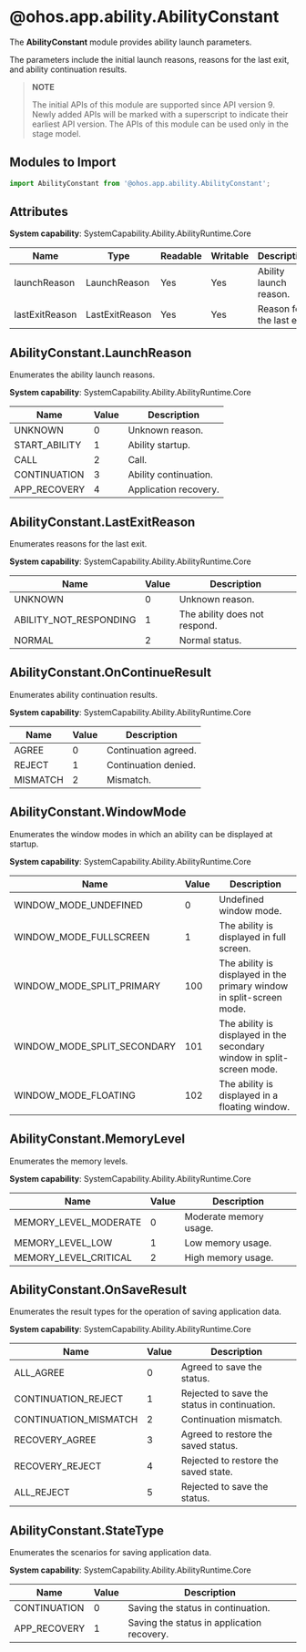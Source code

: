 # @ohos.app.ability.AbilityConstant

The **AbilityConstant** module provides ability launch parameters.

The parameters include the initial launch reasons, reasons for the last exit, and ability continuation results.

> **NOTE**
> 
> The initial APIs of this module are supported since API version 9. Newly added APIs will be marked with a superscript to indicate their earliest API version. 
> The APIs of this module can be used only in the stage model.

## Modules to Import

```ts
import AbilityConstant from '@ohos.app.ability.AbilityConstant';
```

## Attributes

**System capability**: SystemCapability.Ability.AbilityRuntime.Core

| Name| Type| Readable| Writable| Description| 
| -------- | -------- | -------- | -------- | -------- |
| launchReason | LaunchReason| Yes| Yes| Ability launch reason.| 
| lastExitReason | LastExitReason | Yes| Yes| Reason for the last exit.| 

## AbilityConstant.LaunchReason

Enumerates the ability launch reasons.

**System capability**: SystemCapability.Ability.AbilityRuntime.Core

| Name                         | Value  | Description                                                        |
| ----------------------------- | ---- | ------------------------------------------------------------ |
| UNKNOWN          | 0    | Unknown reason.|
| START_ABILITY          | 1    | Ability startup.|
| CALL | 2    | Call.|
| CONTINUATION           | 3    | Ability continuation.|
| APP_RECOVERY           | 4    | Application recovery.|


## AbilityConstant.LastExitReason

Enumerates reasons for the last exit.

**System capability**: SystemCapability.Ability.AbilityRuntime.Core

| Name                         | Value  | Description                                                        |
| ----------------------------- | ---- | ------------------------------------------------------------ |
| UNKNOWN          | 0    | Unknown reason.|
| ABILITY_NOT_RESPONDING          | 1    | The ability does not respond.|
| NORMAL | 2    | Normal status.|


## AbilityConstant.OnContinueResult 

Enumerates ability continuation results.

**System capability**: SystemCapability.Ability.AbilityRuntime.Core

| Name                         | Value  | Description                                                        |
| ----------------------------- | ---- | ------------------------------------------------------------ |
| AGREE           | 0    | Continuation agreed.|
| REJECT           | 1    | Continuation denied.|
| MISMATCH  | 2    | Mismatch.|

## AbilityConstant.WindowMode

Enumerates the window modes in which an ability can be displayed at startup.

**System capability**: SystemCapability.Ability.AbilityRuntime.Core

| Name                       | Value| Description                |
| ---                         | --- | ---                  |
| WINDOW_MODE_UNDEFINED       | 0   | Undefined window mode.      |
| WINDOW_MODE_FULLSCREEN      | 1   | The ability is displayed in full screen.           |
| WINDOW_MODE_SPLIT_PRIMARY   | 100 | The ability is displayed in the primary window in split-screen mode.  |
| WINDOW_MODE_SPLIT_SECONDARY | 101 | The ability is displayed in the secondary window in split-screen mode.  |
| WINDOW_MODE_FLOATING        | 102 | The ability is displayed in a floating window.|

## AbilityConstant.MemoryLevel

Enumerates the memory levels.

**System capability**: SystemCapability.Ability.AbilityRuntime.Core

| Name                        | Value| Description               |
| ---                         | --- | ---                  |
| MEMORY_LEVEL_MODERATE       | 0   | Moderate memory usage.      |
| MEMORY_LEVEL_LOW            | 1   | Low memory usage.           |
| MEMORY_LEVEL_CRITICAL       | 2   | High memory usage.  |

## AbilityConstant.OnSaveResult

Enumerates the result types for the operation of saving application data.

**System capability**: SystemCapability.Ability.AbilityRuntime.Core

| Name                         | Value  | Description                                                        |
| ----------------------------- | ---- | ------------------------------------------------------------ |
| ALL_AGREE           | 0    | Agreed to save the status.|
| CONTINUATION_REJECT           | 1    | Rejected to save the status in continuation.|
| CONTINUATION_MISMATCH  | 2    | Continuation mismatch.|
| RECOVERY_AGREE           | 3    | Agreed to restore the saved status.|
| RECOVERY_REJECT  | 4    | Rejected to restore the saved state.|
| ALL_REJECT  | 5    | Rejected to save the status.|

## AbilityConstant.StateType

Enumerates the scenarios for saving application data.

**System capability**: SystemCapability.Ability.AbilityRuntime.Core

| Name                         | Value  | Description                                                        |
| ----------------------------- | ---- | ------------------------------------------------------------ |
| CONTINUATION           | 0    | Saving the status in continuation.|
| APP_RECOVERY           | 1    | Saving the status in application recovery.|
